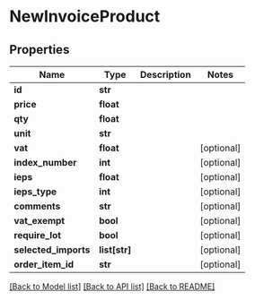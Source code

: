 # NewInvoiceProduct

## Properties
Name | Type | Description | Notes
------------ | ------------- | ------------- | -------------
**id** | **str** |  | 
**price** | **float** |  | 
**qty** | **float** |  | 
**unit** | **str** |  | 
**vat** | **float** |  | [optional] 
**index_number** | **int** |  | [optional] 
**ieps** | **float** |  | [optional] 
**ieps_type** | **int** |  | [optional] 
**comments** | **str** |  | [optional] 
**vat_exempt** | **bool** |  | [optional] 
**require_lot** | **bool** |  | [optional] 
**selected_imports** | **list[str]** |  | [optional] 
**order_item_id** | **str** |  | [optional] 

[[Back to Model list]](../README.md#documentation-for-models) [[Back to API list]](../README.md#documentation-for-api-endpoints) [[Back to README]](../README.md)



